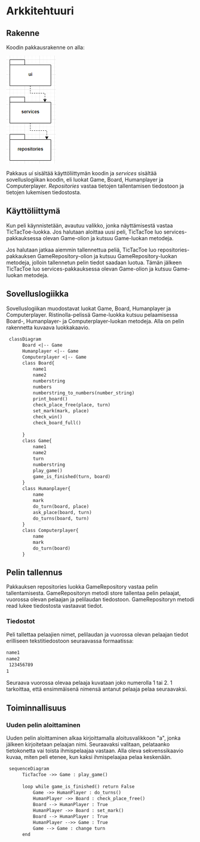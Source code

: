 # Arkkitehtuuri

## Rakenne

Koodin pakkausrakenne on alla: 

![](./kuvat/pakkausrakenne1.PNG)

Pakkaus _ui_ sisältää käyttöliittymän koodin ja _services_ sisältää sovelluslogiikan koodin, eli luokat Game, Board, 
Humanplayer ja Computerplayer. _Repositories_ vastaa tietojen tallentamisen tiedostoon ja tietojen lukemisen tiedostosta.

## Käyttöliittymä

Kun peli käynnistetään, avautuu valikko, jonka näyttämisestä vastaa TicTacToe-luokka. Jos halutaan aloittaa uusi peli,
TicTacToe luo services-pakkauksessa olevan Game-olion ja kutsuu Game-luokan metodeja. 

Jos halutaan jatkaa aiemmin tallennettua peliä, TicTacToe luo repositories-pakkauksen GameRepository-olion ja kutsuu 
GameRepository-luokan metodeja, jolloin tallennetun pelin tiedot saadaan luotua. Tämän jälkeen TicTacToe luo 
services-pakkauksessa olevan Game-olion ja kutsuu Game-luokan metodeja.

## Sovelluslogiikka 

Sovelluslogiikan muodostavat luokat Game, Board, Humanplayer ja Computerplayer. Ristinolla-pelissä Game-luokka 
kutsuu pelaamisessa Board-, Humanplayer- ja Computerplayer-luokan metodeja. Alla on pelin rakennetta kuvaava luokkakaavio.

```mermaid
 classDiagram
      Board <|-- Game
      Humanplayer <|-- Game
      Computerplayer <|-- Game
      class Board{
          name1
          name2
          numberstring
          numbers
          numberstring_to_numbers(number_string)
          print_board()
          check_place_free(place, turn)
          set_mark(mark, place)
          check_win()
          check_board_full()

      }
      class Game{
          name1
          name2
          turn
          numberstring
          play_game()
          game_is_finished(turn, board)
      }
      class Humanplayer{
          name
          mark
          do_turn(board, place)
          ask_place(board, turn)
          do_turns(board, turn)
      }
      class Computerplayer{
          name
          mark
          do_turn(board)
      }
```

## Pelin tallennus

Pakkauksen repositories luokka GameRepository vastaa pelin tallentamisesta. GameRepositoryn metodi store tallentaa pelin
pelaajat, vuorossa olevan pelaajan ja pelilaudan tiedostoon. GameRepositoryn metodi read lukee tiedostosta vastaavat tiedot. 

### Tiedostot

Peli tallettaa pelaajien nimet, pelilaudan ja vuorossa olevan pelaajan tiedot erilliseen
tekstitiedostoon seuraavassa formaatissa:
```bash
name1
name2
 123456789
1
```
Seuraava vuorossa olevaa pelaaja kuvataan joko numerolla 1 tai 2. 1 tarkoittaa, että ensimmäisenä
nimensä antanut pelaaja pelaa seuraavaksi. 

## Toiminnallisuus

### Uuden pelin aloittaminen
Uuden pelin aloittaminen alkaa kirjoittamalla aloitusvalikkoon "a", 
jonka jälkeen kirjoitetaan pelaajan nimi. Seuraavaksi valitaan, pelataanko
tietokonetta vai toista ihmispelaajaa vastaan. 
Alla oleva sekvenssikaavio kuvaa, miten peli etenee, kun kaksi ihmispelaajaa
pelaa keskenään. 

```mermaid
 sequenceDiagram
      TicTacToe ->> Game : play_game()

      loop while game_is_finished() return False
          Game ->> HumanPlayer : do_turns()
          HumanPlayer ->> Board : check_place_free()
          Board --> HumanPlayer : True
          HumanPlayer ->> Board : set_mark()
          Board --> HumanPlayer : True
          HumanPlayer -->> Game : True
          Game --> Game : change turn
      end



```